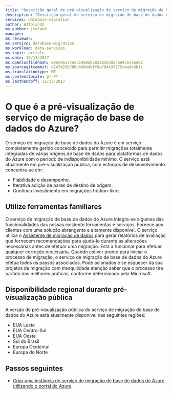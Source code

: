 ```yaml
---
title: "Descrição geral de pré-visualização do serviço de migração de base de dados do Azure | Microsoft Docs"
description: "Descrição geral do serviço de migração de base de dados do Azure, que fornece migrações totalmente integradas de várias origens de base de dados para plataformas de dados do Azure."
services: database-migration
author: HJToland3
ms.author: jtoland
manager: 
ms.reviewer: 
ms.service: database-migration
ms.workload: data-services
ms.topic: article
ms.date: 12/13/2017
ms.openlocfilehash: 80ec9e177e5c1408eb28338c0c0acae9c672eeb1
ms.sourcegitcommit: d247d29b70bdb3044bff6a78443f275c4a943b11
ms.translationtype: MT
ms.contentlocale: pt-PT
ms.lasthandoff: 12/13/2017
---
```

# <a name="what-is-the-azure-database-migration-service-preview"></a>O que é a pré-visualização de serviço de migração de base de dados do Azure?
O serviço de migração de base de dados do Azure é um serviço completamente gerido concebido para permitir migrações totalmente integradas de várias origens de base de dados para plataformas de dados do Azure com o período de indisponibilidade mínimo. O serviço está atualmente em pré-visualização pública, com esforços de desenvolvimento concentra-se em:

- Fiabilidade e desempenho.
- Iterativa adição de pares de destino de origem.
- Contínuo investimento em migrações friction-livre.

## <a name="use-familiar-tools"></a>Utilize ferramentas familiares
O serviço de migração de base de dados do Azure integra-se algumas das funcionalidades das nossas existente ferramentas e serviços.  Fornece aos clientes com uma solução abrangente e altamente disponível. O serviço utiliza o [Assistente de migração de dados](http://aka.ms/dma) para gerar relatórios de avaliação que fornecem recomendações para ajudá-lo durante as alterações necessárias antes de efetuar uma migração. Está a funcionar para efetuar qualquer correção necessária. Quando estiver pronto para iniciar o processo de migração, o serviço de migração de base de dados do Azure efetua todos os passos associados. Pode acionados e se esquecer da sua projetos de migração com tranquilidade atenção saber que o processo tira partido das melhores práticas, conforme determinado pela Microsoft.

## <a name="regional-availability-during-public-preview"></a>Disponibilidade regional durante pré-visualização pública
A versão de pré-visualização pública do serviço de migração de base de dados do Azure está atualmente disponível nas seguintes regiões:
- EUA Leste
- EUA Centro-Sul
- EUA Oeste
- Sul do Brasil
- Europa Ocidental
- Europa do Norte

## <a name="next-steps"></a>Passos seguintes
- [Criar uma instância do serviço de migração de base de dados do Azure utilizando o portal do Azure](quickstart-create-data-migration-service-portal.md).
